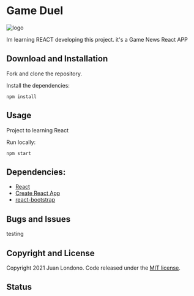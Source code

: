 # Game Duel

![logo](./img/logo.png)



Im learning REACT developing this project. it's a Game News React APP


## Download and Installation



Fork and clone the repository.

Install the dependencies:

```powershell-interactive
npm install
```

## Usage

Project to learning React

Run locally:

```powershell-interactive
npm start
```

## Dependencies:

- [React](https://reactjs.org/)
- [Create React App](https://create-react-app.dev/)
- [react-bootstrap](https://react-bootstrap.github.io/)

## Bugs and Issues

testing

## Copyright and License

Copyright 2021 Juan Londono. Code released under the [MIT license](LICENSE).

## Status

<div align='center'>



</div>

